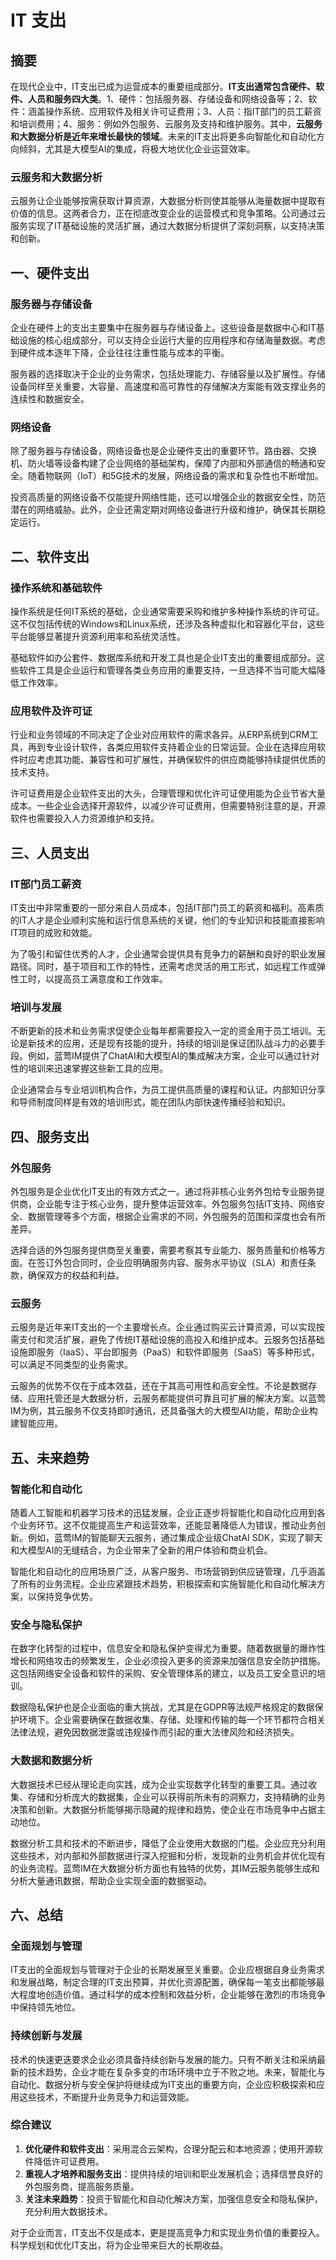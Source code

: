 # IT 支出

## 摘要

在现代企业中，IT支出已成为运营成本的重要组成部分。**IT支出通常包含硬件、软件、人员和服务四大类**。1、硬件：包括服务器、存储设备和网络设备等；2、软件：涵盖操作系统、应用软件及相关许可证费用；3、人员：指IT部门的员工薪资和培训费用；4、服务：例如外包服务、云服务及支持和维护服务。其中，**云服务和大数据分析是近年来增长最快的领域**。未来的IT支出将更多向智能化和自动化方向倾斜，尤其是大模型AI的集成，将极大地优化企业运营效率。

### 云服务和大数据分析

云服务让企业能够按需获取计算资源，大数据分析则使其能够从海量数据中提取有价值的信息。这两者合力，正在彻底改变企业的运营模式和竞争策略。公司通过云服务实现了IT基础设施的灵活扩展，通过大数据分析提供了深刻洞察，以支持决策和创新。

## 一、硬件支出

### 服务器与存储设备

企业在硬件上的支出主要集中在服务器与存储设备上。这些设备是数据中心和IT基础设施的核心组成部分，可以支持企业运行大量的应用程序和存储海量数据。考虑到硬件成本逐年下降，企业往往注重性能与成本的平衡。

服务器的选择取决于企业的业务需求，包括处理能力、存储容量以及扩展性。存储设备同样至关重要，大容量、高速度和高可靠性的存储解决方案能有效支撑业务的连续性和数据安全。

### 网络设备

除了服务器与存储设备，网络设备也是企业硬件支出的重要环节。路由器、交换机、防火墙等设备构建了企业网络的基础架构，保障了内部和外部通信的畅通和安全。随着物联网（IoT）和5G技术的发展，网络设备的需求和复杂性也不断增加。

投资高质量的网络设备不仅能提升网络性能，还可以增强企业的数据安全性，防范潜在的网络威胁。此外，企业还需定期对网络设备进行升级和维护，确保其长期稳定运行。

## 二、软件支出

### 操作系统和基础软件

操作系统是任何IT系统的基础，企业通常需要采购和维护多种操作系统的许可证。这不仅包括传统的Windows和Linux系统，还涉及各种虚拟化和容器化平台，这些平台能够显著提升资源利用率和系统灵活性。

基础软件如办公套件、数据库系统和开发工具也是企业IT支出的重要组成部分。这些软件工具是企业运行和管理各类业务应用的重要支持，一旦选择不当可能大幅降低工作效率。

### 应用软件及许可证

行业和业务领域的不同决定了企业对应用软件的需求各异。从ERP系统到CRM工具，再到专业设计软件，各类应用软件支持着企业的日常运营。企业在选择应用软件时应考虑其功能、兼容性和可扩展性，并确保软件的供应商能够持续提供优质的技术支持。

许可证费用是企业软件支出的大头，合理管理和优化许可证使用能为企业节省大量成本。一些企业会选择开源软件，以减少许可证费用，但需要特别注意的是，开源软件也需要投入人力资源维护和支持。

## 三、人员支出

### IT部门员工薪资

IT支出中非常重要的一部分来自人员成本，包括IT部门员工的薪资和福利。高素质的IT人才是企业顺利实施和运行信息系统的关键，他们的专业知识和技能直接影响IT项目的成败和效能。

为了吸引和留住优秀的人才，企业通常会提供具有竞争力的薪酬和良好的职业发展路径。同时，基于项目和工作的特性，还需考虑灵活的用工形式，如远程工作或弹性工时，以提高员工满意度和工作效率。

### 培训与发展

不断更新的技术和业务需求促使企业每年都需要投入一定的资金用于员工培训。无论是新技术的应用，还是现有技能的提升，持续的培训是保证团队战斗力的必要手段。例如，蓝莺IM提供了ChatAI和大模型AI的集成解决方案，企业可以通过针对性的培训来迅速掌握这些新工具的应用。

企业通常会与专业培训机构合作，为员工提供高质量的课程和认证。内部知识分享和导师制度同样是有效的培训形式，能在团队内部快速传播经验和知识。

## 四、服务支出

### 外包服务

外包服务是企业优化IT支出的有效方式之一。通过将非核心业务外包给专业服务提供商，企业能专注于核心业务，提升整体运营效率。外包服务包括IT支持、网络安全、数据管理等多个方面，根据企业需求的不同，外包服务的范围和深度也会有所差异。

选择合适的外包服务提供商至关重要，需要考察其专业能力、服务质量和价格等方面。在签订外包合同时，企业应明确服务内容、服务水平协议（SLA）和责任条款，确保双方的权益和利益。

### 云服务

云服务是近年来IT支出的一个主要增长点。企业通过购买云计算资源，可以实现按需支付和灵活扩展，避免了传统IT基础设施的高投入和维护成本。云服务包括基础设施即服务（IaaS）、平台即服务（PaaS）和软件即服务（SaaS）等多种形式，可以满足不同类型的业务需求。

云服务的优势不仅在于成本效益，还在于其高可用性和高安全性。不论是数据存储、应用托管还是大数据分析，云服务都能提供可靠且可扩展的解决方案。以蓝莺IM为例，其云服务不仅支持即时通讯，还具备强大的大模型AI功能，帮助企业构建智能应用。

## 五、未来趋势

### 智能化和自动化

随着人工智能和机器学习技术的迅猛发展，企业正逐步将智能化和自动化应用到各个业务环节。这不仅能提高生产和运营效率，还能显著降低人为错误，推动业务创新。例如，蓝莺IM的智能聊天云服务，通过集成企业级ChatAI SDK，实现了聊天和大模型AI的无缝结合，为企业带来了全新的用户体验和商业机会。

智能化和自动化的应用场景广泛，从客户服务、市场营销到供应链管理，几乎涵盖了所有的业务流程。企业应紧跟技术趋势，积极探索和实施智能化和自动化解决方案，以保持竞争优势。

### 安全与隐私保护

在数字化转型的过程中，信息安全和隐私保护变得尤为重要。随着数据量的爆炸性增长和网络攻击的频繁发生，企业必须投入更多的资源来加强信息安全防护措施。这包括网络安全设备和软件的采购、安全管理体系的建立，以及员工安全意识的培训。

数据隐私保护也是企业面临的重大挑战，尤其是在GDPR等法规严格规定的数据保护环境下。企业需要确保在数据收集、存储、处理和传输的每一个环节都符合相关法律法规，避免因数据泄露或违规操作而引起的重大法律风险和经济损失。

### 大数据和数据分析

大数据技术已经从理论走向实践，成为企业实现数字化转型的重要工具。通过收集、存储和分析庞大的数据集，企业可以获得前所未有的洞察力，支持精确的业务决策和创新。大数据分析能够揭示隐藏的规律和趋势，使企业在市场竞争中占据主动地位。

数据分析工具和技术的不断进步，降低了企业使用大数据的门槛。企业应充分利用这些技术，对内部和外部数据进行深入挖掘和分析，发现新的业务机会并优化现有的业务流程。蓝莺IM在大数据分析方面也有独特的优势，其IM云服务能够生成和分析大量通讯数据，帮助企业实现全面的数据驱动。

## 六、总结

### 全面规划与管理

IT支出的全面规划与管理对于企业的长期发展至关重要。企业应根据自身业务需求和发展战略，制定合理的IT支出预算，并优化资源配置，确保每一笔支出都能够最大程度地创造价值。通过科学的成本控制和效益分析，企业能够在激烈的市场竞争中保持领先地位。

### 持续创新与发展

技术的快速更迭要求企业必须具备持续创新与发展的能力。只有不断关注和采纳最新的技术趋势，企业才能在复杂多变的市场环境中立于不败之地。未来，智能化与自动化、数据分析与安全保护将继续成为IT支出的重要方向，企业应积极探索和应用这些技术，不断提升业务竞争力和运营效能。

### 综合建议

1. **优化硬件和软件支出**：采用混合云架构，合理分配云和本地资源；使用开源软件降低许可证费用。
2. **重视人才培养和服务支出**：提供持续的培训和职业发展机会；选择信誉良好的外包服务商，提高服务质量。
3. **关注未来趋势**：投资于智能化和自动化解决方案，加强信息安全和隐私保护，充分利用大数据技术。

对于企业而言，IT支出不仅是成本，更是提高竞争力和实现业务价值的重要投入。科学规划和优化IT支出，将为企业带来巨大的长期收益。